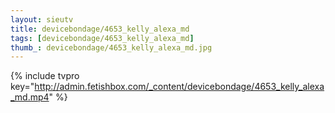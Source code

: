 ```yaml
--- 
layout: sieutv
title: devicebondage/4653_kelly_alexa_md
tags: [devicebondage/4653_kelly_alexa_md]
thumb_: devicebondage/4653_kelly_alexa_md.jpg
---
```

{% include tvpro key="http://admin.fetishbox.com/_content/devicebondage/4653_kelly_alexa_md.mp4" %} 
